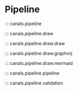 # Pipeline

::: canals.pipeline

::: canals.pipeline.draw

::: canals.pipeline.draw.draw

::: canals.pipeline.draw.graphviz

::: canals.pipeline.draw.mermaid

::: canals.pipeline.pipeline

::: canals.pipeline.validation
